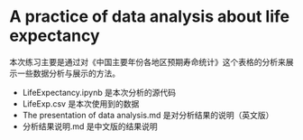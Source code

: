 # A practice of data analysis about life expectancy


本次练习主要是通过对《中国主要年份各地区预期寿命统计》这个表格的分析来展示一些数据分析与展示的方法。


* LifeExpectancy.ipynb 是本次分析的源代码
* LifeExp.csv 是本次使用到的数据
* The presentation of data analysis.md 是对分析结果的说明（英文版）
* 分析结果说明.md 是中文版的结果说明
